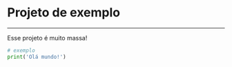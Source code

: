 # Projeto de exemplo

-------

Esse projeto é muito massa!

```python
# exemplo
print('Olá mundo!')
```
